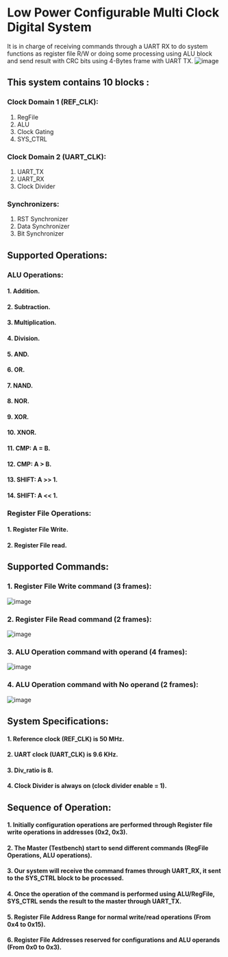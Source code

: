 # Low Power Configurable Multi Clock Digital System
It is in charge of receiving commands through a UART RX to do system functions as register file R/W or doing some processing using ALU block and send result with CRC bits using 4-Bytes frame with UART TX.
![image](https://user-images.githubusercontent.com/82395215/181769968-c8e069ba-7c00-40d0-9419-5375f73a5dc8.png)
## This system contains 10 blocks :
### Clock Domain 1 (REF_CLK):
1. RegFile
2. ALU
3. Clock Gating
4. SYS_CTRL
### Clock Domain 2 (UART_CLK):
1. UART_TX
2. UART_RX
3. Clock Divider
### Synchronizers:
1. RST Synchronizer
2. Data Synchronizer
3. Bit Synchronizer
## Supported Operations: 
### ALU Operations: 
#### 1. Addition.         
#### 2. Subtraction.      
#### 3. Multiplication.   
#### 4. Division.             
#### 5. AND.
#### 6. OR.
#### 7. NAND.
#### 8. NOR.
#### 9. XOR.
#### 10. XNOR.
#### 11. CMP: A = B.
#### 12. CMP: A > B.
#### 13. SHIFT: A >> 1.
#### 14. SHIFT: A << 1.
### Register File Operations:
#### 1. Register File Write.
#### 2. Register File read.
## Supported Commands:
### 1. Register File Write command (3 frames):
![image](https://user-images.githubusercontent.com/82395215/184890451-98d705d5-b0ec-4bf0-8f70-97abaa23a506.png)
### 2. Register File Read command (2 frames):
![image](https://user-images.githubusercontent.com/82395215/184890606-5985a7f2-3ae1-4f3a-8922-94c531c1e801.png)
### 3. ALU Operation command with operand (4 frames):
![image](https://user-images.githubusercontent.com/82395215/184890734-8052e602-c5b1-43f3-a3cd-39ecdf7b6e55.png)
### 4. ALU Operation command with No operand (2 frames):
![image](https://user-images.githubusercontent.com/82395215/184890865-b7f0d515-9607-4484-ba23-32e0613c66d2.png)
## System Specifications:
#### 1. Reference clock (REF_CLK) is 50 MHz.
#### 2. UART clock (UART_CLK) is 9.6 KHz.
#### 3. Div_ratio is 8.
#### 4. Clock Divider is always on (clock divider enable = 1).
## Sequence of Operation: 
#### 1. Initially configuration operations are performed through Register file write operations in addresses (0x2, 0x3).
#### 2. The Master (Testbench) start to send different commands (RegFile Operations, ALU operations).
#### 3. Our system will receive the command frames through UART_RX, it sent to the SYS_CTRL block to be processed.
#### 4. Once the operation of the command is performed using ALU/RegFile, SYS_CTRL sends the result to the master through UART_TX.
#### 5. Register File Address Range for normal write/read operations (From 0x4 to 0x15).
#### 6. Register File Addresses reserved for configurations and ALU operands (From 0x0 to 0x3).
